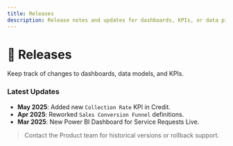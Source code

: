 ```yaml
---
title: Releases
description: Release notes and updates for dashboards, KPIs, or data pipelines.
---
```


# 🚀 Releases

Keep track of changes to dashboards, data models, and KPIs.

### Latest Updates

- **May 2025**: Added new `Collection Rate` KPI in Credit.
- **Apr 2025**: Reworked `Sales Conversion Funnel` definitions.
- **Mar 2025**: New Power BI Dashboard for Service Requests Live.

> Contact the Product team for historical versions or rollback support.
